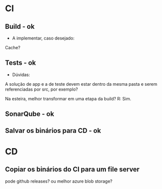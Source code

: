 # CI

## Build - ok

- A implementar, caso desejado:

Cache?

## Tests - ok

- Dúvidas:

A solução de app e a de teste devem estar dentro da mesma pasta e serem referenciadas por src, por exemplo? <br>

Na esteira, melhor transformar em uma etapa da build? R: Sim.

## SonarQube - ok

## Salvar os binários para CD - ok

# CD

## Copiar os binários do CI para um file server

pode github releases?
ou melhor azure blob storage?
